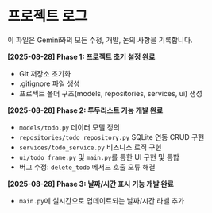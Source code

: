 # 프로젝트 로그

이 파일은 Gemini와의 모든 수정, 개발, 논의 사항을 기록합니다.

**[2025-08-28] Phase 1: 프로젝트 초기 설정 완료**
- Git 저장소 초기화
- .gitignore 파일 생성
- 프로젝트 폴더 구조(models, repositories, services, ui) 생성

**[2025-08-28] Phase 2: 투두리스트 기능 개발 완료**
- `models/todo.py` 데이터 모델 정의
- `repositories/todo_repository.py` SQLite 연동 CRUD 구현
- `services/todo_service.py` 비즈니스 로직 구현
- `ui/todo_frame.py` 및 `main.py`를 통한 UI 구현 및 통합
- 버그 수정: `delete_todo` 메서드 호출 오류 해결

**[2025-08-28] Phase 3: 날짜/시간 표시 기능 개발 완료**
- `main.py`에 실시간으로 업데이트되는 날짜/시간 라벨 추가
